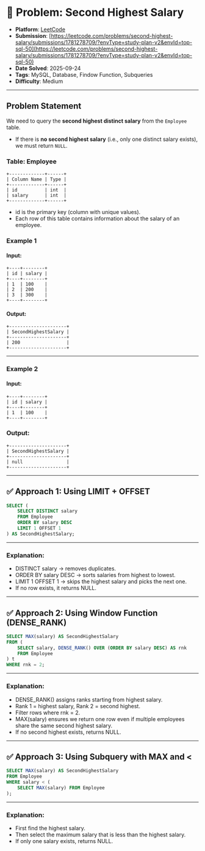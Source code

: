 # 🧲 Problem: Second Highest Salary

- **Platform**: [LeetCode](https://leetcode.com/problems/second-highest-salary/description/?envType=study-plan-v2&envId=top-sql-50)
- **Submission**: [https://leetcode.com/problems/second-highest-salary/submissions/1781278709/?envType=study-plan-v2&envId=top-sql-50](https://leetcode.com/problems/second-highest-salary/submissions/1781278709/?envType=study-plan-v2&envId=top-sql-50)
- **Date Solved**: 2025-09-24
- **Tags**: MySQL, Database, Findow Function, Subqueries
- **Difficulty**: Medium

---

## Problem Statement
We need to query the **second highest distinct salary** from the `Employee` table.  
- If there is **no second highest salary** (i.e., only one distinct salary exists), we must return `NULL`.

### Table: Employee
```text
+-------------+------+
| Column Name | Type |
+-------------+------+
| id          | int  |
| salary      | int  |
+-------------+------+
```
- id is the primary key (column with unique values).
- Each row of this table contains information about the salary of an employee.

### Example 1

#### Input:
```text
+----+--------+
| id | salary |
+----+--------+
| 1  | 100    |
| 2  | 200    |
| 3  | 300    |
+----+--------+
```
#### Output:
```text
+---------------------+
| SecondHighestSalary |
+---------------------+
| 200                 |
+---------------------+
```
---

### Example 2

#### Input:
```text
+----+--------+
| id | salary |
+----+--------+
| 1  | 100    |
+----+--------+
```
### Output:
```text
+---------------------+
| SecondHighestSalary |
+---------------------+
| null                |
+---------------------+
```
---

## ✅ Approach 1: Using LIMIT + OFFSET
```sql
SELECT (
    SELECT DISTINCT salary
    FROM Employee
    ORDER BY salary DESC
    LIMIT 1 OFFSET 1
) AS SecondHighestSalary;
```

--- 

### Explanation:

- DISTINCT salary → removes duplicates.
- ORDER BY salary DESC → sorts salaries from highest to lowest.
- LIMIT 1 OFFSET 1 → skips the highest salary and picks the next one.
- If no row exists, it returns NULL.

---

## ✅ Approach 2: Using Window Function (DENSE_RANK)
```sql
SELECT MAX(salary) AS SecondHighestSalary
FROM (
    SELECT salary, DENSE_RANK() OVER (ORDER BY salary DESC) AS rnk
    FROM Employee
) t
WHERE rnk = 2;
```
---

### Explanation:

- DENSE_RANK() assigns ranks starting from highest salary.
- Rank 1 = highest salary, Rank 2 = second highest.
- Filter rows where rnk = 2.
- MAX(salary) ensures we return one row even if multiple employees share the same second highest salary.
- If no second highest exists, returns NULL.

---

## ✅ Approach 3: Using Subquery with MAX and <
```sql
SELECT MAX(salary) AS SecondHighestSalary
FROM Employee
WHERE salary < (
    SELECT MAX(salary) FROM Employee
);
```

---

### Explanation:

- First find the highest salary.
- Then select the maximum salary that is less than the highest salary.
- If only one salary exists, returns NULL.